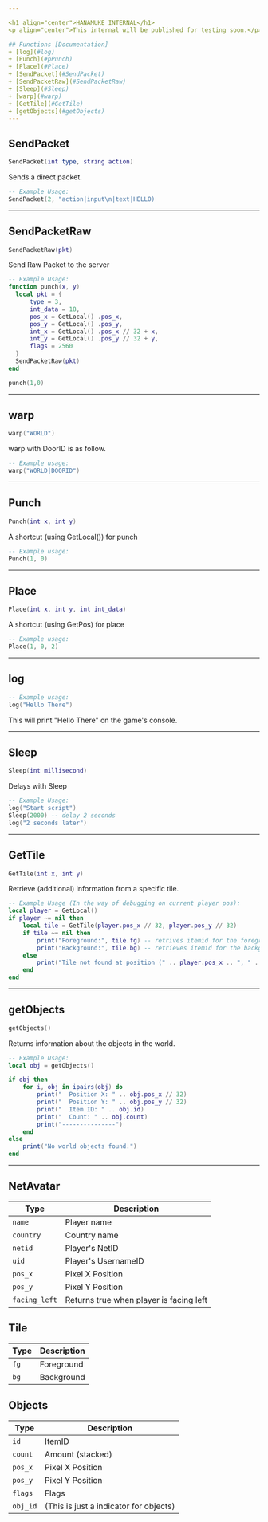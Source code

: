```yaml
---

<h1 align="center">HANAMUKE INTERNAL</h1>
<p align="center">This internal will be published for testing soon.</p>

## Functions [Documentation]
+ [log](#log)
+ [Punch](#pPunch)
+ [Place](#Place)
+ [SendPacket](#SendPacket)
+ [SendPacketRaw](#SendPacketRaw)  
+ [Sleep](#Sleep)
+ [warp](#warp)
+ [GetTile](#GetTile)
+ [getObjects](#getObjects)
---
```


## SendPacket
```lua
SendPacket(int type, string action)
```
Sends a direct packet.
```lua
-- Example Usage:
SendPacket(2, "action|input\n|text|HELLO)
```

---

## SendPacketRaw
```lua
SendPacketRaw(pkt)
```
Send Raw Packet to the server
```lua
-- Example Usage:
function punch(x, y)
  local pkt = {
      type = 3,
      int_data = 18,
      pos_x = GetLocal() .pos_x,
      pos_y = GetLocal() .pos_y,
      int_x = GetLocal() .pos_x // 32 + x,
      int_y = GetLocal() .pos_y // 32 + y,
      flags = 2560
  }
  SendPacketRaw(pkt)
end

punch(1,0)
```

---

## warp
```lua
warp("WORLD")
```

warp with DoorID is as follow.
```lua
-- Example usage:
warp("WORLD|DOORID")
```

---

## Punch
```lua
Punch(int x, int y)
```
A shortcut (using GetLocal()) for punch
```lua
-- Example usage:
Punch(1, 0)
```

---

## Place
```lua
Place(int x, int y, int int_data)
```
A shortcut (using GetPos) for place
```lua
-- Example usage:
Place(1, 0, 2)
```

---

## log
```lua
-- Example usage:
log("Hello There")
```
This will print "Hello There" on the game's console.

---

## Sleep
```lua
Sleep(int millisecond)
```
Delays with Sleep
```lua
-- Example Usage:
log("Start script")
Sleep(2000) -- delay 2 seconds
log("2 seconds later")
```

---

## GetTile
```lua
GetTile(int x, int y)
```
Retrieve (additional) information from a specific tile.
```lua
-- Example Usage (In the way of debugging on current player pos):
local player = GetLocal()
if player ~= nil then
    local tile = GetTile(player.pos_x // 32, player.pos_y // 32)
    if tile ~= nil then
        print("Foreground:", tile.fg) -- retrives itemid for the foreground
        print("Background:", tile.bg) -- retrieves itemid for the background
    else
        print("Tile not found at position (" .. player.pos_x .. ", " .. player.pos_y .. ")")
    end
end
```

---

## getObjects
```lua
getObjects()
```
Returns information about the objects in the world.
```lua
-- Example Usage:
local obj = getObjects()

if obj then
    for i, obj in ipairs(obj) do
        print("  Position X: " .. obj.pos_x // 32)
        print("  Position Y: " .. obj.pos_y // 32)
        print("  Item ID: " .. obj.id)
        print("  Count: " .. obj.count)
        print("---------------")
    end
else
    print("No world objects found.")
end
```

---

## **NetAvatar**
| Type      | Description |
| --------- | ----------- |
| `name`| Player name |
| `country`| Country name |
| `netid`| Player's NetID |
| `uid`| Player's UsernameID |
| `pos_x`| Pixel X Position |     
| `pos_y`| Pixel Y Position |
| `facing_left`| Returns true when player is facing left |

## **Tile**
| Type      | Description |
| --------- | ----------- |
| `fg`| Foreground |
| `bg`| Background |

## **Objects**
| Type      | Description |
| --------- | ----------- |
| `id`| ItemID |
| `count`| Amount (stacked) |
| `pos_x`| Pixel X Position |     
| `pos_y`| Pixel Y Position |
| `flags`| Flags |
| `obj_id`| (This is just a indicator for objects) |

